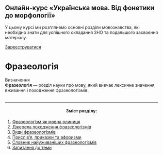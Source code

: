 <div class="banner">
  <h2 class="course">Онлайн-курс «Українська мова. Від фонетики до морфології»</h2>
  <p class="course-description">
     У цьому курсі ми розглянемо основні розділи мовознавства, які необхідно знати для успішного складання ЗНО та подальшого засвоєння матеріалу.<br>
  </p>
    <div class="button-wrapper">
        <a class="registration-button" target="_blank" href="http://bit.ly/2zuYUGS">Зареєструватися</a>
    </div>   
</div>

# Фразеологія

<div class="space">
<div class="eoz-wrap">
<span class="eoz">Визначення</span>
<div class="eoz-text">
<b>Фразеологiя</b> — роздiл науки про мову, який вивчає лексичне значення, вживання i походження фразеологiзмiв.
</div>
</div>
</div>


<br>
<hr>
<center><h4>Зміст розділу:</h4></center>

   1. [Фразеологізм як мовна одиниця](frazeologzm_yak_movna_odinitsya.md)
   2. [Джерела походження фразеологізмів](dzherela_pohodzhennya_frazeologzmv.md)
   3. [Види фразеологізмів](vidi_frazeologzmv.md)
   4. [Прислів’я, приказки та афоризми](prislvya,_prikazki_ta_aforizmi.md)
   5. [Словник найуживаніших фразеологізмів](slovnik_naiuzhivanshih_frazeologzmv.md)
   6. [Запитання до теми](zapitannya_do_temi.md)